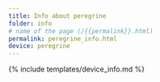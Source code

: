 ```yaml
---
title: Info about peregrine
folder: info
# name of the page (/{{permalink}}.html)
permalink: peregrine_info.html
device: peregrine
---
```

{% include templates/device_info.md %}
